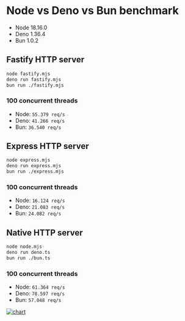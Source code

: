 # Node vs Deno vs Bun benchmark

- Node 18.16.0
- Deno 1.36.4
- Bun 1.0.2


## Fastify HTTP server

```bash
node fastify.mjs
deno run fastify.mjs
bun run ./fastify.mjs
```

### 100 concurrent threads
- Node: `55.379 req/s`
- Deno: `41.266 req/s`
- Bun: `36.540 req/s`

## Express HTTP server

```bash
node express.mjs
deno run express.mjs
bun run ./express.mjs
```

### 100 concurrent threads
- Node: `16.124 req/s`
- Deno: `21.083 req/s`
- Bun: `24.082 req/s`

## Native HTTP server

```bash
node node.mjs
deno run deno.ts
bun run ./bun.ts
```

### 100 concurrent threads
- Node: `61.364 req/s`
- Deno: `78.597 req/s`
- Bun: `57.048 req/s`


[![chart](https://image-charts.com/chart.js/2.8.0?bkg=white&c=%7B%20%22type%22%3A%20%22bar%22%2C%20%22data%22%3A%20%7B%20%22labels%22%3A%20%5B%20%22Node%22%2C%20%22Deno%22%2C%20%22Bun%22%20%5D%2C%20%22datasets%22%3A%20%5B%20%7B%20%22label%22%3A%20%22Fastify%22%2C%20%22backgroundColor%22%3A%20%22rgba%28255%2C%2099%2C%20132%2C%200.5%29%22%2C%20%22borderColor%22%3A%20%22rgb%28255%2C%2099%2C%20132%29%22%2C%20%22borderWidth%22%3A%201%2C%20%22data%22%3A%20%5B%2055379%2C%2041266%2C%2036540%20%5D%20%7D%2C%20%7B%20%22label%22%3A%20%22Express%22%2C%20%22backgroundColor%22%3A%20%22rgba%2854%2C%20162%2C%20235%2C%200.5%29%22%2C%20%22borderColor%22%3A%20%22rgb%2854%2C%20162%2C%20235%29%22%2C%20%22borderWidth%22%3A%201%2C%20%22data%22%3A%20%5B%2016124%2C%2021083%2C%2024082%20%5D%20%7D%2C%20%7B%20%22label%22%3A%20%22Native%22%2C%20%22backgroundColor%22%3A%20%22rgba%2854%2C%20162%2C%2035%2C%200.5%29%22%2C%20%22borderColor%22%3A%20%22rgb%2854%2C%20162%2C%2035%29%22%2C%20%22borderWidth%22%3A%201%2C%20%22data%22%3A%20%5B%2061364%2C%2078597%2C%2057048%20%5D%20%7D%20%5D%20%7D%2C%20%22options%22%3A%20%7B%20%22responsive%22%3A%20true%2C%20%22legend%22%3A%20%7B%20%22position%22%3A%20%22top%22%20%7D%2C%20%22title%22%3A%20%7B%20%22display%22%3A%20true%2C%20%22text%22%3A%20%22HTTP%20requests%20%2F%20sec%22%20%7D%20%7D%20%7D)](https://editor.image-charts.com/chart.js/2.8.0?bkg=white&c=%7B%20%22type%22%3A%20%22bar%22%2C%20%22data%22%3A%20%7B%20%22labels%22%3A%20%5B%20%22Node%22%2C%20%22Deno%22%2C%20%22Bun%22%20%5D%2C%20%22datasets%22%3A%20%5B%20%7B%20%22label%22%3A%20%22Fastify%22%2C%20%22backgroundColor%22%3A%20%22rgba%28255%2C%2099%2C%20132%2C%200.5%29%22%2C%20%22borderColor%22%3A%20%22rgb%28255%2C%2099%2C%20132%29%22%2C%20%22borderWidth%22%3A%201%2C%20%22data%22%3A%20%5B%2055379%2C%2041266%2C%2036540%20%5D%20%7D%2C%20%7B%20%22label%22%3A%20%22Express%22%2C%20%22backgroundColor%22%3A%20%22rgba%2854%2C%20162%2C%20235%2C%200.5%29%22%2C%20%22borderColor%22%3A%20%22rgb%2854%2C%20162%2C%20235%29%22%2C%20%22borderWidth%22%3A%201%2C%20%22data%22%3A%20%5B%2016124%2C%2021083%2C%2024082%20%5D%20%7D%2C%20%7B%20%22label%22%3A%20%22Native%22%2C%20%22backgroundColor%22%3A%20%22rgba%2854%2C%20162%2C%2035%2C%200.5%29%22%2C%20%22borderColor%22%3A%20%22rgb%2854%2C%20162%2C%2035%29%22%2C%20%22borderWidth%22%3A%201%2C%20%22data%22%3A%20%5B%2061364%2C%2078597%2C%2057048%20%5D%20%7D%20%5D%20%7D%2C%20%22options%22%3A%20%7B%20%22responsive%22%3A%20true%2C%20%22legend%22%3A%20%7B%20%22position%22%3A%20%22top%22%20%7D%2C%20%22title%22%3A%20%7B%20%22display%22%3A%20true%2C%20%22text%22%3A%20%22HTTP%20requests%20%2F%20sec%22%20%7D%20%7D%20%7D)

<!-- Bar data:
{ "type": "bar", "data": { "labels": [ "Node", "Deno", "Bun" ], "datasets": [ { "label": "Fastify", "backgroundColor": "rgba(255, 99, 132, 0.5)", "borderColor": "rgb(255, 99, 132)", "borderWidth": 1, "data": [ 55379, 41266, 36540 ] }, { "label": "Express", "backgroundColor": "rgba(54, 162, 235, 0.5)", "borderColor": "rgb(54, 162, 235)", "borderWidth": 1, "data": [ 16124, 21083, 24082 ] }, { "label": "Native", "backgroundColor": "rgba(54, 162, 35, 0.5)", "borderColor": "rgb(54, 162, 35)", "borderWidth": 1, "data": [ 61364, 78597, 57048 ] } ] }, "options": { "responsive": true, "legend": { "position": "top" }, "title": { "display": true, "text": "HTTP requests / sec" } } } -->